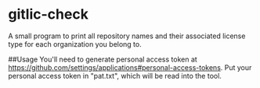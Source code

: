 # gitlic-check
A small program to print all repository names and their associated license type for each organization you belong to.

##Usage
You'll need to generate personal access token at https://github.com/settings/applications#personal-access-tokens. Put your personal access token in "pat.txt", which will be read into the tool.

